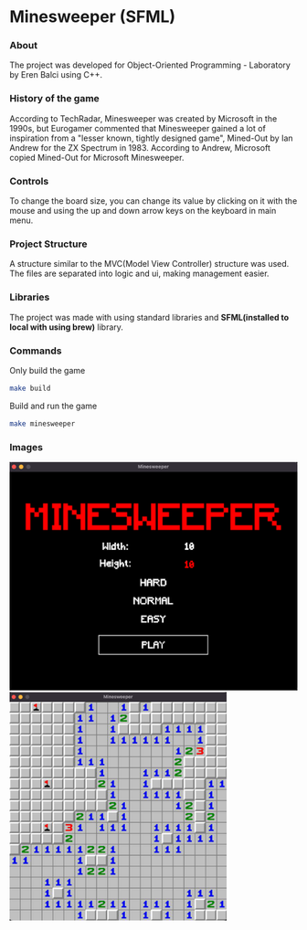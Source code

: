 # Minesweeper (SFML)

### About

The project was developed for Object-Oriented Programming - Laboratory by Eren Balci using C++.

### History of the game

According to TechRadar, Minesweeper was created by Microsoft in the 1990s, but Eurogamer commented that Minesweeper gained a lot of inspiration from a "lesser known, tightly designed game", Mined-Out by Ian Andrew for the ZX Spectrum in 1983. According to Andrew, Microsoft copied Mined-Out for Microsoft Minesweeper.

### Controls

To change the board size, you can change its value by clicking on it with the mouse and using the up and down arrow keys on the keyboard in main menu.

### Project Structure

A structure similar to the MVC(Model View Controller) structure was used. The files are separated into logic and ui, making management easier.

### Libraries

The project was made with using standard libraries and **SFML(installed to local with using brew)** library.

### Commands

Only build the game

```bash
make build
```

Build and run the game

```bash
make minesweeper
```

### Images

<img src="./images/menu.png" alt="drawing" height="400" />
<img src="./images/gameplay.png" alt="drawing" height="400" />
